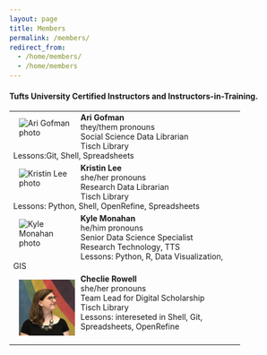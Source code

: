 ```yaml
---
layout: page
title: Members
permalink: /members/
redirect_from: 
  - /home/members/
  - /home/members
---
```

#### Tufts University Certified Instructors and Instructors-in-Training.

<table>
  
  <tr><td><div style="width:100px;float:left;margin:10px"><img src="/images/AG_Tufts.png" alt="Ari Gofman photo"></div><div><b>Ari Gofman </b><br>they/them pronouns<br>Social Science Data Librarian<br>Tisch Library<br>Lessons:Git, Shell, Spreadsheets</div></td></tr>
  <tr>
    <td><div style="width:100px;float:left;margin:10px"><img src="/images/KL_Tufts.jpg" alt="Kristin Lee photo"></div><div><b>Kristin Lee</b><br>she/her pronouns<br>Research Data Librarian<br>Tisch Library<br>Lessons: Python, Shell, OpenRefine, Spreadsheets</div></td></tr>
  <tr><td><div style="width:100px;float:left;margin:10px"><img src="/images/KM_Tufts.jpg" alt="Kyle Monahan photo"></div><div><b>Kyle Monahan</b><br>he/him pronouns<br>Senior Data Science Specialist<br>Research Technology, TTS<br>Lessons: Python, R, Data Visualization, GIS</div></td></tr>
  <tr><td><div style="width:100px;float:left;margin:10px"><img src="/images/CJR_Tufts.jpeg" alt="Chelcie Rowell photo"></div><div><b>Checlie Rowell</b><br>she/her pronouns<br>Team Lead for Digital Scholarship<br>Tisch Library<br>Lessons: intereseted in Shell, Git, Spreadsheets, OpenRefine</div></td></tr>
  </table>
  
